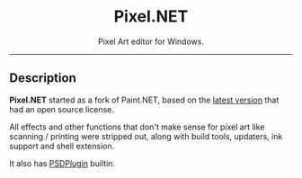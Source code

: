 <h1 align="center">Pixel.NET</h1>

<p align="center">
  Pixel Art editor for Windows.
</p>

---

## Description

**Pixel.NET** started as a fork of Paint.NET, based on the [latest version](https://github.com/rivy/OpenPDN) that had an open source license. 

All effects and other functions that don't make sense for pixel art like scanning / printing were stripped out, along with build tools, updaters, ink support and shell extension.

It also has [PSDPlugin](https://github.com/PsdPlugin/PsdPlugin) builtin.
